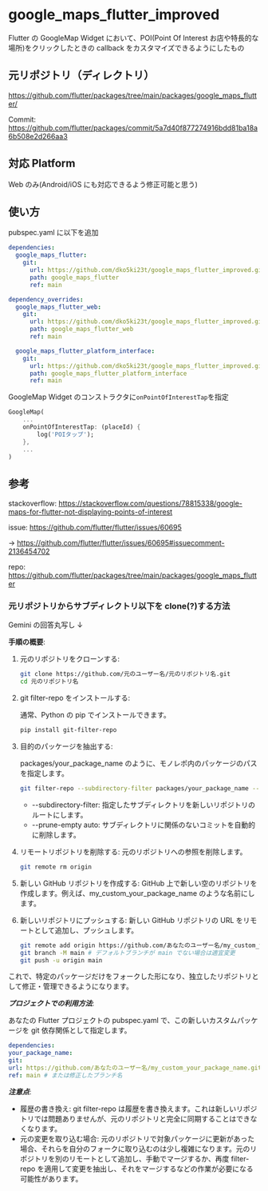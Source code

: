 # google_maps_flutter_improved

Flutter の GoogleMap Widget において、POI(Point Of Interest お店や特長的な場所)をクリックしたときの callback をカスタマイズできるようにしたもの

## 元リポジトリ（ディレクトリ）

https://github.com/flutter/packages/tree/main/packages/google_maps_flutter/

Commit: https://github.com/flutter/packages/commit/5a7d40f877274916bdd81ba18a6b508e2d266aa3

## 対応 Platform

Web のみ(Android/iOS にも対応できるよう修正可能と思う)

## 使い方

pubspec.yaml に以下を追加

```yaml:pubspec.yaml
dependencies:
  google_maps_flutter:
    git:
      url: https://github.com/dko5ki23t/google_maps_flutter_improved.git
      path: google_maps_flutter
      ref: main

dependency_overrides:
  google_maps_flutter_web:
    git:
      url: https://github.com/dko5ki23t/google_maps_flutter_improved.git
      path: google_maps_flutter_web
      ref: main

  google_maps_flutter_platform_interface:
    git:
      url: https://github.com/dko5ki23t/google_maps_flutter_improved.git
      path: google_maps_flutter_platform_interface
      ref: main
```

GoogleMap Widget のコンストラクタに`onPointOfInterestTap`を指定

```dart
GoogleMap(
    ...
    onPointOfInterestTap: (placeId) {
        log('POIタップ');
    },
    ...
)
```

## 参考

stackoverflow: https://stackoverflow.com/questions/78815338/google-maps-for-flutter-not-displaying-points-of-interest

issue: https://github.com/flutter/flutter/issues/60695

-> https://github.com/flutter/flutter/issues/60695#issuecomment-2136454702

repo: https://github.com/flutter/packages/tree/main/packages/google_maps_flutter

### 元リポジトリからサブディレクトリ以下を clone(?)する方法

Gemini の回答丸写し ↓

**手順の概要**:

1. 元のリポジトリをクローンする:

   ```bash
   git clone https://github.com/元のユーザー名/元のリポジトリ名.git
   cd 元のリポジトリ名
   ```

1. git filter-repo をインストールする:

   通常、Python の pip でインストールできます。

   ```Bash
   pip install git-filter-repo
   ```

1. 目的のパッケージを抽出する:

   packages/your_package_name のように、モノレポ内のパッケージのパスを指定します。

   ```Bash
   git filter-repo --subdirectory-filter packages/your_package_name --prune-empty auto
   ```

   - --subdirectory-filter: 指定したサブディレクトリを新しいリポジトリのルートにします。
   - --prune-empty auto: サブディレクトリに関係のないコミットを自動的に削除します。

1. リモートリポジトリを削除する:
   元のリポジトリへの参照を削除します。

   ```Bash
   git remote rm origin
   ```

1. 新しい GitHub リポジトリを作成する:
   GitHub 上で新しい空のリポジトリを作成します。例えば、my_custom_your_package_name のような名前にします。

1. 新しいリポジトリにプッシュする:
   新しい GitHub リポジトリの URL をリモートとして追加し、プッシュします。

   ```Bash
   git remote add origin https://github.com/あなたのユーザー名/my_custom_your_package_name.git
   git branch -M main # デフォルトブランチが main でない場合は適宜変更
   git push -u origin main
   ```

これで、特定のパッケージだけをフォークした形になり、独立したリポジトリとして修正・管理できるようになります。

**_プロジェクトでの利用方法_**:

あなたの Flutter プロジェクトの pubspec.yaml で、この新しいカスタムパッケージを git 依存関係として指定します。

```YAML
dependencies:
your_package_name:
git:
url: https://github.com/あなたのユーザー名/my_custom_your_package_name.git
ref: main # または修正したブランチ名
```

**_注意点_**:

- 履歴の書き換え: git filter-repo は履歴を書き換えます。これは新しいリポジトリでは問題ありませんが、元のリポジトリと完全に同期することはできなくなります。
- 元の変更を取り込む場合: 元のリポジトリで対象パッケージに更新があった場合、それらを自分のフォークに取り込むのは少し複雑になります。元のリポジトリを別のリモートとして追加し、手動でマージするか、再度 filter-repo を適用して変更を抽出し、それをマージするなどの作業が必要になる可能性があります。
